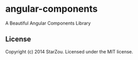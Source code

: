 angular-components
========

A Beautiful Angular Components Library


## License
Copyright (c) 2014 StarZou. Licensed under the MIT license.